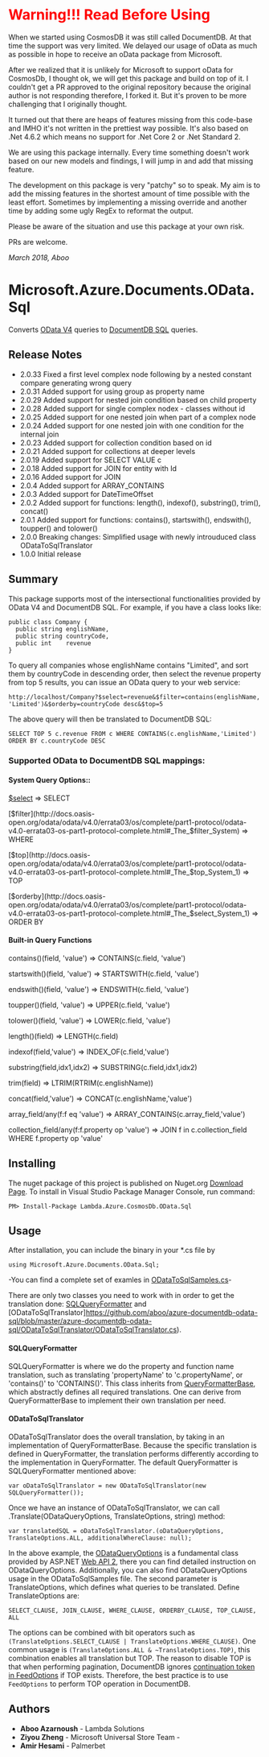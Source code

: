 # <span style="color:red">**Warning!!! Read Before Using**</span>

When we started using CosmosDB it was still called DocumentDB. At that time the support was very limited. We delayed our usage of oData as much as possible in hope to receive an oData package from Microsoft.

After we realized that it is unlikely for Microsoft to support oData for CosmosDb, I thought ok, we will get this package and build on top of it. I couldn't get a PR approved to the original repository because the original author is not responding therefore, I forked it. But it's proven to be more challenging that I originally thought. 

It turned out that there are heaps of features missing from this code-base and IMHO it's not written in the prettiest way possible. It's also based on .Net 4.6.2 which means no support for .Net Core 2 or .Net Standard 2.

We are using this package internally. Every time something doesn't work based on our new models and findings, I will jump in and add that missing feature. 

The development on this package is very "patchy" so to speak. My aim is to add the missing features in the shortest amount of time possible with the least effort. Sometimes by implementing a missing override and another time by adding some ugly RegEx to reformat the output. 

Please be aware of the situation and use this package at your own risk.

PRs are welcome.

*March 2018, Aboo*

# Microsoft.Azure.Documents.OData.Sql

Converts [OData V4](http://docs.oasis-open.org/odata/odata/v4.0/odata-v4.0-part1-protocol.html) queries to [DocumentDB SQL](https://azure.microsoft.com/en-us/documentation/articles/documentdb-sql-query/) queries. 

## Release Notes
* 2.0.33 Fixed a first level complex node following by a nested constant compare generating wrong query
* 2.0.31 Added support for using group as property name
* 2.0.29 Added support for nested join condition based on child property
* 2.0.28 Added support for single complex nodex - classes without id
* 2.0.25 Added support for one nested join when part of a complex node
* 2.0.24 Added support for one nested join with one condition for the internal join
* 2.0.23 Added support for collection condition based on id
* 2.0.21 Added support for collections at deeper levels
* 2.0.19 Added support for SELECT VALUE c
* 2.0.18 Added support for JOIN for entity with Id
* 2.0.16 Added support for JOIN
* 2.0.4 Added support for ARRAY_CONTAINS
* 2.0.3 Added support for DateTimeOffset
* 2.0.2 Added support for functions: length(), indexof(), substring(), trim(), concat()
* 2.0.1 Added support for functions: contains(), startswith(), endswith(), toupper() and tolower()
* 2.0.0 Breaking changes: Simplified usage with newly introuduced class ODataToSqlTranslator
* 1.0.0 Initial release

## Summary

This package supports most of the intersectional functionalities provided by OData V4 and DocumentDB SQL. For example, if you have a class looks like:
```
public class Company {
  public string englishName,
  public string countryCode,
  public int    revenue
}
```
To query all companies whose englishName contains "Limited", and sort them by countryCode in descending order, then select the revenue property from top 5 results, you can issue an OData query to your web service:
```
http://localhost/Company?$select=revenue&$filter=contains(englishName, 'Limited')&$orderby=countryCode desc&$top=5
```
The above query will then be translated to DocumentDB SQL:
```
SELECT TOP 5 c.revenue FROM c WHERE CONTAINS(c.englishName,'Limited') ORDER BY c.countryCode DESC 
```

### Supported OData to DocumentDB SQL mappings:

#### System Query Options::
[$select](http://docs.oasis-open.org/odata/odata/v4.0/errata03/os/complete/part1-protocol/odata-v4.0-errata03-os-part1-protocol-complete.html#_System_Query_Option_3) => SELECT

[$filter](http://docs.oasis-open.org/odata/odata/v4.0/errata03/os/complete/part1-protocol/odata-v4.0-errata03-os-part1-protocol-complete.html#_The_$filter_System) => WHERE

[$top](http://docs.oasis-open.org/odata/odata/v4.0/errata03/os/complete/part1-protocol/odata-v4.0-errata03-os-part1-protocol-complete.html#_The_$top_System_1) => TOP

[$orderby](http://docs.oasis-open.org/odata/odata/v4.0/errata03/os/complete/part1-protocol/odata-v4.0-errata03-os-part1-protocol-complete.html#_The_$select_System_1) => ORDER BY

#### Built-in Query Functions
contains()(field, 'value')	 => CONTAINS(c.field, 'value')

startswith()(field, 'value') => STARTSWITH(c.field, 'value')

endswith()(field, 'value')	 => ENDSWITH(c.field, 'value')

toupper()(field, 'value')    => UPPER(c.field, 'value')

tolower()(field, 'value')    => LOWER(c.field, 'value')

length()(field)              => LENGTH(c.field)

indexof(field,'value')       => INDEX_OF(c.field,'value')
          
substring(field,idx1,idx2)   => SUBSTRING(c.field,idx1,idx2)
 
trim(field)                  => LTRIM(RTRIM(c.englishName))

concat(field,'value')        => CONCAT(c.englishName,'value')

array_field/any(f:f eq 'value')   => ARRAY_CONTAINS(c.array_field,'value')

collection_field/any(f:f.property op 'value') => JOIN f in c.collection_field WHERE f.property op 'value'

## Installing

The nuget package of this project is published on Nuget.org [Download Page](https://www.nuget.org/packages/Lambda.Azure.CosmosDb.OData.Sql/). To install in Visual Studio Package Manager Console, run command: 
```
PM> Install-Package Lambda.Azure.CosmosDb.OData.Sql
```

## Usage

After installation, you can include the binary in your \*.cs file by
```
using Microsoft.Azure.Documents.OData.Sql;
```
-You can find a complete set of examles in [ODataToSqlSamples.cs](https://github.com/aboo/azure-documentdb-odata-sql/blob/master/azure-documentdb-odata-sql-samples/ODataToSqlSamples.cs)-

There are only two classes you need to work with in order to get the translation done: [SQLQueryFormatter](https://github.com/aboo/azure-documentdb-odata-sql/blob/master/azure-documentdb-odata-sql/ODataToSqlTranslator/SqlQueryFormatter.cs) and [ODataToSqlTranslator]https://github.com/aboo/azure-documentdb-odata-sql/blob/master/azure-documentdb-odata-sql/ODataToSqlTranslator/ODataToSqlTranslator.cs). 
#### SQLQueryFormatter
SQLQueryFormatter is where we do the property and function name translation, such as translating 'propertyName' to 'c.propertyName', or 'contains()' to 'CONTAINS()'. This class inherits from [QueryFormatterBase](https://github.com/aboo/azure-documentdb-odata-sql/blob/master/azure-documentdb-odata-sql/ODataToSqlTranslator/QueryFormatterBase.cs), which abstractly defines all required translations. One can derive from QueryFormatterBase to implement their own translation per need.

#### ODataToSqlTranslator
ODataToSqlTranslator does the overall translation, by taking in an implementation of QueryFormatterBase. Because the specific translation is defined in QueryFormatter, the translation performs differently according to the implementation in QueryFormatter. 
The default QueryFormatter is SQLQueryFormatter mentioned above:
```
var oDataToSqlTranslator = new ODataToSqlTranslator(new SQLQueryFormatter());
```
Once we have an instance of ODataToSqlTranslator, we can call .Translate(ODataQueryOptions, TranslateOptions, string) method:
```
var translatedSQL = oDataToSqlTranslator.(oDataQueryOptions, TranslateOptions.ALL, additionalWhereClause: null);
```
In the above example, the [ODataQueryOptions](https://msdn.microsoft.com/en-us/library/system.web.http.odata.query.odataqueryoptions(v=vs.118).aspx) is a fundamental class provided by ASP.NET [Web API 2](https://www.asp.net/web-api/overview/odata-support-in-aspnet-web-api/supporting-odata-query-options), there you can find detailed instruction on ODataQueryOptions. Additionally, you can also find ODataQueryOptions usage in the ODataToSqlSamples file. 
The second parameter is TranslateOptions, which defines what queries to be translated. Define TranslateOptions are:
```
SELECT_CLAUSE, JOIN_CLAUSE, WHERE_CLAUSE, ORDERBY_CLAUSE, TOP_CLAUSE, ALL
```
The options can be combined with bit operators such as ```(TranslateOptions.SELECT_CLAUSE | TranslateOptions.WHERE_CLAUSE)```. One common usage is ```(TranslateOptions.ALL & ~TranslateOptions.TOP)```, this combination enables all translation but TOP. The reason to disable TOP is that when performing pagination, DocumentDB ignores [continuation token in FeedOptions](https://msdn.microsoft.com/en-us/library/microsoft.azure.documents.client.feedoptions.requestcontinuation.aspx) if TOP exists. Therefore, the best practice is to use ```FeedOptions``` to perform TOP operation in DocumentDB.

## Authors

* **Aboo Azarnoush** - Lambda Solutions
* **Ziyou Zheng** - Microsoft Universal Store Team -
* **Amir Hesami** - Palmerbet
